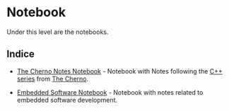 # Notebook

Under this level are the notebooks.

## Indice

* [The Cherno Notes Notebook](TheChernoNotes/Part1.md) - Notebook with Notes following the [C++ series](https://www.youtube.com/watch?v=18c3MTX0PK0&list=PLlrATfBNZ98dudnM48yfGUldqGD0S4FFb) from [The Cherno](https://www.youtube.com/@TheCherno).

* [Embedded Software Notebook](EmbeddedSW/README.md) - Notebook with notes related to embedded software development.
